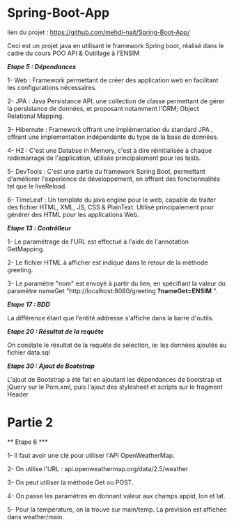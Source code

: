 # Spring-Boot-App

lien du projet : https://github.com/mehdi-nait/Spring-Boot-App/

Ceci est un projet java en utilisant le framework Spring boot, réalisé dans le cadre du cours POO API &amp; Outillage à l'ENSIM


***Etape 5 : Dépendances***

1- Web : Framework permettant de créer des application web en facilitant les configurations nécessaires.

2- JPA : Java Persistance API, une collection de classe permettant de gérer la persistance de données, et proposant notamment l'ORM; Object Relational Mapping.

3- Hibernate : Framework offrant une implémentation du standard JPA , offrant une implementation indépendante du type de la base de données.

4- H2 : C'est une Databse in Memory, c'est à dire réinitialisée à chaque redemarrage de l'application, utilisée principalement pour les tests.

5- DevTools : C'est une partie du framework Spring Boot, permettant d'améliorer l'experience de développement, en offrant des fonctionnalités tel que le liveReload.

6- TimeLeaf : Un template du java engine pour le web, capable de traiter des fichier HTML, XML, JS, CSS & PlainText. Utilisé principalement pour générer des HTML pour les applications Web.



***Etape 13 : Contrôlleur***


1- Le paramétrage de l'URL est effectué à l'aide de l'annotation GetMapping.

2- Le fichier HTML à afficher est indiqué dans le retour de la méthode greeting.

3- Le paramètre "nom" est envoyé à partir du lien, en spécifiant la valeur du paramètre nameGet "http://localhost:8080/greeting **?nameGet=ENSIM** ".


***Etape 17 : BDD***

La différence étant que l'entité addresse s'affiche dans la barre d'outils.






***Etape 20 : Résultat de la requête***

On constate le résultat de la requête de selection, ie: les données ajoutés au fichier data.sql


***Etape 30 : Ajout de Bootstrap***

L'ajout de Bootstrap a été fait en ajoutant les dépendances de bootstrap et jQuery sur le Pom.xml, puis l'ajout des stylesheet et scripts sur le fragment Header


# Partie 2

** Etape 6 ***

1- Il faut avoir une clé pour utiliser l'API OpenWeatherMap.

2- On utilise l'URL : api.openweathermap.org/data/2.5/weather

3- On peut utiliser la méthode Get ou POST.

4- On passe les paramètres en donnant valeur aux champs appid, lon et lat.

5- Pour la température, on la trouve sur main/temp.
La prévision est affichée dans weather/main.
